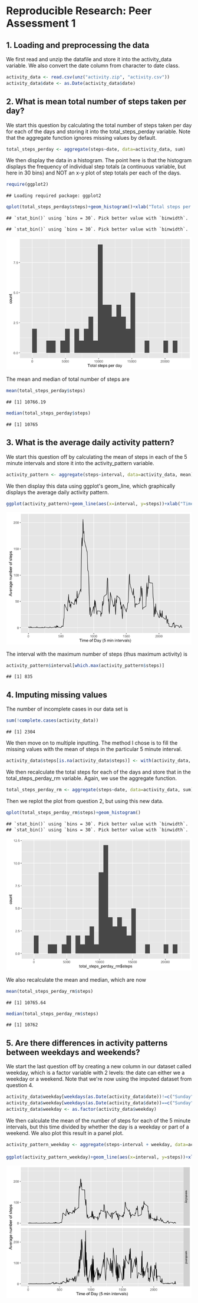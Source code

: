 # Reproducible Research: Peer Assessment 1

## 1. Loading and preprocessing the data

We first read and unzip the datafile and store it into the activity_data variable.
We also convert the date column from character to date class.


```r
activity_data <- read.csv(unz("activity.zip", "activity.csv"))
activity_data$date <- as.Date(activity_data$date)
```

## 2. What is mean total number of steps taken per day?

We start this question by calculating the total number of steps taken per day for each of the days and storing it into the total_steps_perday variable. Note that the aggregate function ignores missing values by default.


```r
total_steps_perday <- aggregate(steps~date, data=activity_data, sum)
```

We then display the data in a histogram. The point here is that the histogram displays the frequency of individual step totals (a continuous variable, but here in 30 bins) and NOT an x-y plot of step totals per each of the days.


```r
require(ggplot2)
```

```
## Loading required package: ggplot2
```

```r
qplot(total_steps_perday$steps)+geom_histogram()+xlab("Total steps per day")
```

```
## `stat_bin()` using `bins = 30`. Pick better value with `binwidth`.
```

```
## `stat_bin()` using `bins = 30`. Pick better value with `binwidth`.
```

![](PA1_template_files/figure-html/unnamed-chunk-3-1.png)

The mean and median of total number of steps are 

```r
mean(total_steps_perday$steps)
```

```
## [1] 10766.19
```

```r
median(total_steps_perday$steps)
```

```
## [1] 10765
```

## 3. What is the average daily activity pattern?

We start this question off by calculating the mean of steps in each of the 5 minute intervals and store it into the activity_pattern variable.


```r
activity_pattern <- aggregate(steps~interval, data=activity_data, mean)
```

We then display this data using ggplot's geom_line, which graphically displays the average daily activity pattern. 


```r
ggplot(activity_pattern)+geom_line(aes(x=interval, y=steps))+xlab("Time of Day (5 min intervals)")+ylab("Average number of steps")
```

![](PA1_template_files/figure-html/unnamed-chunk-6-1.png)

The interval with the maximum number of steps (thus maximum activity) is


```r
activity_pattern$interval[which.max(activity_pattern$steps)]
```

```
## [1] 835
```

## 4. Imputing missing values

The number of incomplete cases in our data set is 

```r
sum(!complete.cases(activity_data))
```

```
## [1] 2304
```

We then move on to multiple inputting. The method I chose is to fill the missing values with the mean of steps in the particular 5 minute interval.


```r
activity_data$steps[is.na(activity_data$steps)] <- with(activity_data, ave(steps, interval, FUN = function(x){round(mean(x, na.rm=T, trim=0))}))[is.na(activity_data$steps)]
```

We then recalculate the total steps for each of the days and store that in the total_steps_perday_rm variable. Again, we use the aggregate function.


```r
total_steps_perday_rm <- aggregate(steps~date, data=activity_data, sum)
```

Then we replot the plot from question 2, but using this new data.


```r
qplot(total_steps_perday_rm$steps)+geom_histogram()
```

```
## `stat_bin()` using `bins = 30`. Pick better value with `binwidth`.
## `stat_bin()` using `bins = 30`. Pick better value with `binwidth`.
```

![](PA1_template_files/figure-html/unnamed-chunk-11-1.png)

We also recalculate the mean and median, which are now

```r
mean(total_steps_perday_rm$steps) 
```

```
## [1] 10765.64
```

```r
median(total_steps_perday_rm$steps)
```

```
## [1] 10762
```

## 5. Are there differences in activity patterns between weekdays and weekends?

We start the last question off by creating a new column in our dataset called weekday, which is a factor variable with 2 levels: the date can either we a weekday or a weekend. Note that we're now using the imputed dataset from question 4. 


```r
activity_data$weekday[weekdays(as.Date(activity_data$date))!=c("Sunday","Saturday")] <- "weekday"
activity_data$weekday[weekdays(as.Date(activity_data$date))==c("Sunday","Saturday")] <- "weekend"
activity_data$weekday <- as.factor(activity_data$weekday)
```

We then calculate the mean of the number of steps for each of the 5 minute intervals, but this time divided by whether the day is a weekday or part of a weekend. We also plot this result in a panel plot.


```r
activity_pattern_weekday <- aggregate(steps~interval + weekday, data=activity_data, mean)

ggplot(activity_pattern_weekday)+geom_line(aes(x=interval, y=steps))+xlab("Time of Day (5 min intervals)")+ylab("Average number of steps")+facet_grid(weekday~.)
```

![](PA1_template_files/figure-html/unnamed-chunk-14-1.png)
